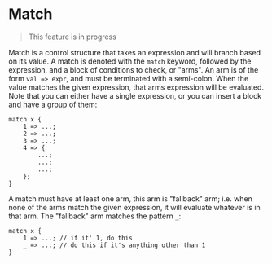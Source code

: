 # Match
> This feature is in progress

Match is a control structure that takes an expression and will branch based
on its value. A match is denoted with the `match` keyword, followed by the
expression, and a block of conditions to check, or "arms". An arm is of the
form `val => expr`, and must be terminated with a semi-colon. 
When the value matches the given expression, that arms expression will be 
evaluated. Note that you can either have a single expression, or you can 
insert a block and have a group of them:
    
    match x {
        1 => ...;
        2 => ...;
        3 => ...;
        4 => {
            ...;
            ...;
            ...;
        };
    }

A match must have at least one arm, this arm is "fallback" arm; i.e. when none
of the arms match the given expression, it will evaluate whatever is in
that arm. The "fallback" arm matches the pattern `_`:

    match x {
        1 => ...; // if it' 1, do this
        _ => ...; // do this if it's anything other than 1
    }
